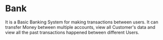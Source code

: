 # Bank
It is a Basic Banking System for making transactions between users. It can transfer Money between multiple accounts, view all Customer's data and view all the past transactions happened between different Users.    
